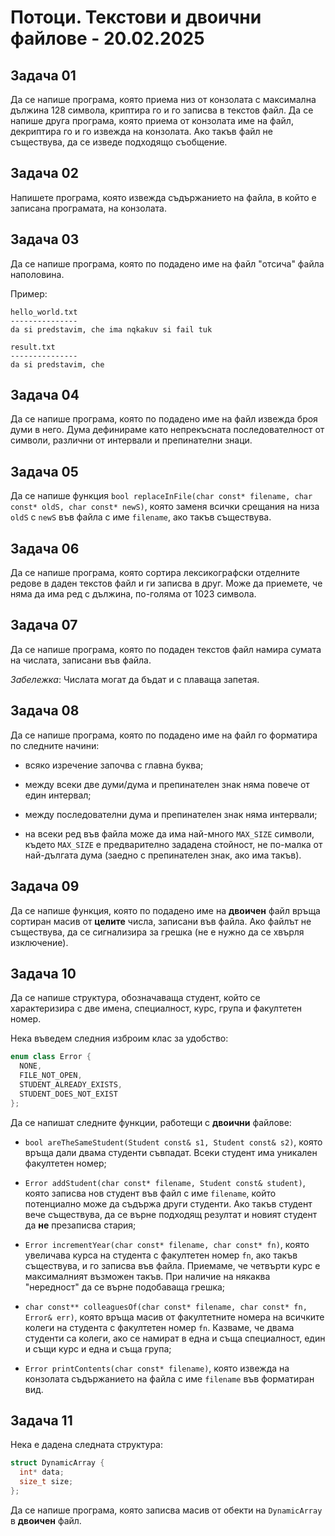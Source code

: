 # Потоци. Текстови и двоични файлове - 20.02.2025

## Задача 01

Да се напише програма, която приема низ от конзолата с максимална дължина 128 символа, криптира го и го записва в текстов файл. Да се напише друга програма, която приема от конзолата име на файл, декриптира го и го извежда на конзолата. Ако такъв файл не съществува, да се изведе подходящо съобщение.

## Задача 02

Напишете програма, която извежда съдържанието на файла, в който е записана програмата, на конзолата.

## Задача 03

Да се напише програма, която по подадено име на файл "отсича" файла наполовина.

Пример:

```
hello_world.txt
---------------
da si predstavim, che ima nqkakuv si fail tuk
```

```
result.txt
---------------
da si predstavim, che
```

## Задача 04

Да се напише програма, която по подадено име на файл извежда броя думи в него. Дума дефинираме като непрекъсната последователност от символи, различни от интервали и препинателни знаци.

## Задача 05

Да се напише функция `bool replaceInFile(char const* filename, char const* oldS, char const* newS)`, която заменя всички срещания на низа `oldS` с `newS` във файла с име `filename`, ако такъв съществува. 

## Задача 06

Да се напише програма, която сортира лексикографски отделните редове в даден текстов файл и ги записва в друг. Може да приемете, че няма да има ред с дължина, по-голяма от 1023 символа.

## Задача 07

Да се напише програма, която по подаден текстов файл намира сумата на числата, записани във файла.

*Забележка*: Числата могат да бъдат и с плаваща запетая.
 
## Задача 08

Да се напише програма, която по подадено име на файл го форматира по следните начини:

- всяко изречение започва с главна буква;

- между всеки две думи/дума и препинателен знак няма повече от един интервал;

- между последователни дума и препинателен знак няма интервали;

- на всеки ред във файла може да има най-много `MAX_SIZE` символи, където `MAX_SIZE` е предварително зададена стойност, не по-малка от най-дългата дума (заедно с препинателен знак, ако има такъв).

## Задача 09

Да се напише функция, която по подадено име на **двоичен** файл връща сортиран масив от **целите** числа, записани във файла. Ако файлът не съществува, да се сигнализира за грешка (не е нужно да се хвърля изключение).

## Задача 10

Да се напише структура, обозначаваща студент, който се характеризира с две имена, специалност, курс, група и факултетен номер. 

Нека въведем следния изброим клас за удобство:

```c++
enum class Error { 
  NONE, 
  FILE_NOT_OPEN,
  STUDENT_ALREADY_EXISTS,
  STUDENT_DOES_NOT_EXIST
};
```

Да се напишат следните функции, работещи с **двоични** файлове:

- `bool areTheSameStudent(Student const& s1, Student const& s2)`, която връща дали двама студенти съвпадат. Всеки студент има уникален факултетен номер;

- `Error addStudent(char const* filename, Student const& student)`, която записва нов студент във файл с име `filename`, който потенциално може да съдържа други студенти. Ако такъв студент вече съществува, да се върне подходящ резултат и новият студент да **не** презаписва стария;

- `Error incrementYear(char const* filename, char const* fn)`, която увеличава курса на студента с факултетен номер `fn`, ако такъв съществува, и го записва във файла. Приемаме, че четвърти курс е максималният възможен такъв. При наличие на някаква "нередност" да се върне подобаваща грешка;

- `char const** colleaguesOf(char const* filename, char const* fn, Error& err)`, която връща масив от факултетните номера на всичките колеги на студента с факултетен номер `fn`. Казваме, че двама студенти са колеги, ако се намират в една и съща специалност, един и същи курс и една и съща група;

- `Error printContents(char const* filename)`, която извежда на конзолата съдържанието на файла с име `filename` във форматиран вид. 

## Задача 11

Нека е дадена следната структура:

```c++
struct DynamicArray {
  int* data;
  size_t size;
};
```

Да се напише програма, която записва масив от обекти на `DynamicArray` в **двоичен** файл.

